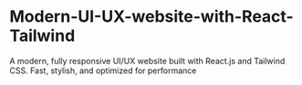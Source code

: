 # Modern-UI-UX-website-with-React-Tailwind
A modern, fully responsive UI/UX website built with React.js and Tailwind CSS. Fast, stylish, and optimized for performance
